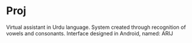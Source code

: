 # Proj

Virtual assistant in Urdu language. System created through recognition of vowels and consonants.
Interface designed in Android, named: ARIJ